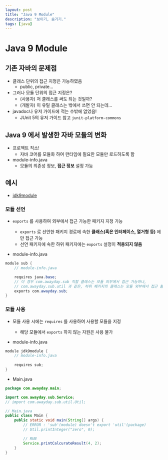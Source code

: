 ```yaml
---
layout: post
title: "Java 9 Module"
description: "보이기, 숨기기."
tags: [java]
---
```


# Java 9 Module

## 기존 자바의 문제점
* 클래스 단위의 접근 지정은 가능하였음
    * public, private...
* 그러나 모듈 단위의 접근 지정은?
    * (사용자) 저 클래스를 써도 되는 것일까?
    * (개발자) 이 유틸 클래스는 밖에서 쓰면 안 되는데...
* javadoc나 유저 가이드에 적는 수밖에 없었음!
    * JUnit 5의 유저 가이드 참고 `junit-platform-commons`

## Java 9 에서 발생한 자바 모듈의 변화
* 프로젝트 직소!
    * 자바 코어를 모듈화 하여 런타임에 필요한 모듈만 로드하도록 함
* module-info.java
    * 모듈의 의존성 정보, __접근 정보__ 설정 가능

## 예시
* [jdk9module](https://github.com/AwayDay/jdk9module)

### 모듈 선언

* `exports` 를 사용하여 외부에서 접근 가능한 패키지 지정 가능
    * `exports` 로 선언한 패키지 경로에 속한 __클래스(혹은 인터페이스, 열거형 등)__ 에만 접근 가능
    * 선언 패키지에 속한 하위 패키지에는 `exports` 설정이 __적용되지 않음__

* module-info.java

```java
module sub {
    // module-info.java

    requires java.base;
    // 이 경우 com.awayday.sub 직할 클래스는 모듈 외부에서 접근 가능하나,
    // com.awayday.sub.util 과 같은, 하위 패키지의 클래스는 모듈 외부에서 접근 불가능.
    exports com.awayday.sub;
}
```

### 모듈 사용

* 모듈 사용 시에는 `requires` 를 사용하여 사용할 모듈을 지정
    * 해당 모듈에서 `exports` 하지 않는 자원은 사용 불가

* module-info.java

```java
module jdk9module {
    // module-info.java
    
    requires sub;
}
```

* Main.java

```java
package com.awayday.main;

import com.awayday.sub.Service;
// import com.awayday.sub.util.Util;

// Main.java
public class Main {
    public static void main(String[] args) {
        // ERROR : 'sub'(module) doesn't export 'util'(package)
        // Util.printInteger("zero", 0);

        // RUN
        Service.printCalcurateResult(4, 2);
    }
}
```